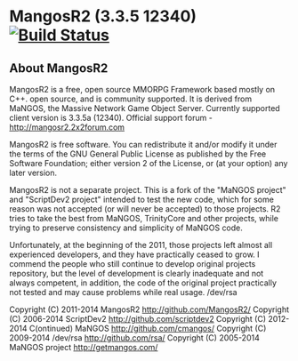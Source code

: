 # MangosR2 (3.3.5 12340) [![Build Status](https://travis-ci.org/mangosR2/mangos.svg?branch=master)](https://travis-ci.org/mangosR2/mangos)

## About MangosR2

MangosR2 is a free, open source MMORPG Framework based mostly on C++.
open source, and is community supported. It is derived from MaNGOS, 
the Massive Network Game Object Server. Currently supported client
version is 3.3.5a (12340). Official support forum - http://mangosr2.2x2forum.com

MangosR2 is free software. You can redistribute it and/or modify
it under the terms of the GNU General Public License as published by
the Free Software Foundation; either version 2 of the License, or
(at your option) any later version.

MangosR2 is not a separate project. This is a fork of the "MaNGOS project" and 
"ScriptDev2 project" intended to test the new code, which for some reason was 
not accepted (or will never be accepted) to those projects.
R2 tries to take the best from MaNGOS, TrinityCore and other projects, while 
trying to preserve consistency and simplicity of MaNGOS code.

Unfortunately, at the beginning of the 2011, those projects left almost all 
experienced developers, and they have practically ceased to grow. 
I commend the people who still continue to develop original projects repository, 
but the level of development is clearly inadequate and not always competent, 
in addition, the code of the original project practically not tested and 
may cause problems while real usage.
                                                                     /dev/rsa

  Copyright (C) 2011-2014 MangosR2               <http://github.com/MangosR2/>
  Copyright (C) 2006-2014 ScriptDev2             <http://github.com/scriptdev2>
  Copyright (C) 2012-2014 C(ontinued) MaNGOS     <http://github.com/cmangos/>
  Copyright (C) 2009-2014 /dev/rsa               <http://github.com/rsa/>
  Copyright (C) 2005-2014 MaNGOS project         <http://getmangos.com/>
